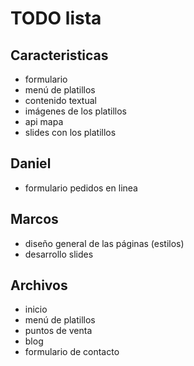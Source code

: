 # TODO lista

## Caracteristicas
* formulario
* menú de platillos
* contenido textual
* imágenes de los platillos
* api mapa
* slides con los platillos

## Daniel
* formulario pedidos en linea

## Marcos
* diseño general de las páginas (estilos)
* desarrollo slides

## Archivos
* inicio
* menú de platillos
* puntos de venta
* blog
* formulario de contacto
